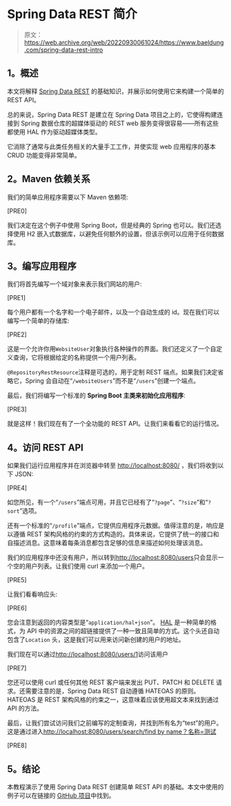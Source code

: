 # Spring Data REST 简介

> 原文：<https://web.archive.org/web/20220930061024/https://www.baeldung.com/spring-data-rest-intro>

## **1。概述**

本文将解释 [Spring Data REST](https://web.archive.org/web/20220617075814/https://spring.io/projects/spring-data-rest) 的基础知识，并展示如何使用它来构建一个简单的 REST API。

总的来说，Spring Data REST 是建立在 Spring Data 项目之上的，它使得构建连接到 Spring 数据仓库的超媒体驱动的 REST web 服务变得很容易——所有这些都使用 HAL 作为驱动超媒体类型。

它消除了通常与此类任务相关的大量手工工作，并使实现 web 应用程序的基本 CRUD 功能变得非常简单。

## **2。Maven 依赖关系**

我们的简单应用程序需要以下 Maven 依赖项:

[PRE0]

我们决定在这个例子中使用 Spring Boot，但是经典的 Spring 也可以。我们还选择使用 H2 嵌入式数据库，以避免任何额外的设置，但该示例可以应用于任何数据库。

## **3。编写应用程序**

我们将首先编写一个域对象来表示我们网站的用户:

[PRE1]

每个用户都有一个名字和一个电子邮件，以及一个自动生成的 id。现在我们可以编写一个简单的存储库:

[PRE2]

这是一个允许你用`WebsiteUser`对象执行各种操作的界面。我们还定义了一个自定义查询，它将根据给定的名称提供一个用户列表。

`@RepositoryRestResource`注释是可选的，用于定制 REST 端点。如果我们决定省略它，Spring 会自动在“`/websiteUsers`”而不是“`/users`”创建一个端点。

最后，我们将编写一个标准的 **Spring Boot 主类来初始化应用程序**:

[PRE3]

就是这样！我们现在有了一个全功能的 REST API。让我们来看看它的运行情况。

## **4。访问 REST API**

如果我们运行应用程序并在浏览器中转至 [http://localhost:8080/](https://web.archive.org/web/20220617075814/http://localhost:8080/) ，我们将收到以下 JSON:

[PRE4]

如您所见，有一个“`/users`”端点可用，并且它已经有了“`?page`”、“`?size`”和“`?sort`”选项。

还有一个标准的“`/profile`”端点，它提供应用程序元数据。值得注意的是，响应是以遵循 REST 架构风格的约束的方式构造的。具体来说，它提供了统一的接口和自描述消息。这意味着每条消息都包含足够的信息来描述如何处理该消息。

我们的应用程序中还没有用户，所以转到[http://localhost:8080/users](https://web.archive.org/web/20220617075814/http://localhost:8080/users)只会显示一个空的用户列表。让我们使用 curl 来添加一个用户。

[PRE5]

让我们看看响应头:

[PRE6]

您会注意到返回的内容类型是“`application/hal+json`”。 [HAL](https://web.archive.org/web/20220617075814/http://stateless.co/hal_specification.html) 是一种简单的格式，为 API 中的资源之间的超链接提供了一种一致且简单的方式。这个头还自动包含了`Location` 头，这是我们可以用来访问新创建的用户的地址。

我们现在可以通过[http://localhost:8080/users/1](https://web.archive.org/web/20220617075814/http://localhost:8080/users/1)访问该用户

[PRE7]

您还可以使用 curl 或任何其他 REST 客户端来发出 PUT、PATCH 和 DELETE 请求。还需要注意的是，Spring Data REST 自动遵循 HATEOAS 的原则。HATEOAS 是 REST 架构风格的约束之一，这意味着应该使用超文本来找到通过 API 的方法。

最后，让我们尝试访问我们之前编写的定制查询，并找到所有名为“test”的用户。这是通过进入[http://localhost:8080/users/search/find by name？名称=测试](https://web.archive.org/web/20220617075814/http://localhost:8080/users/search/findByName?name=test)

[PRE8]

## **5。结论**

本教程演示了使用 Spring Data REST 创建简单 REST API 的基础。本文中使用的例子可以在链接的 [GitHub 项目](https://web.archive.org/web/20220617075814/https://github.com/eugenp/tutorials/tree/master/persistence-modules/spring-data-rest)中找到。
